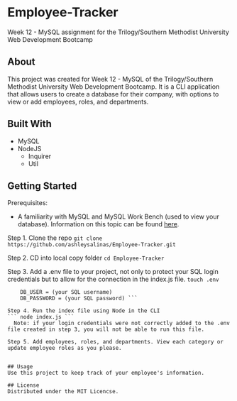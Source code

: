 # Employee-Tracker
Week 12 - MySQL assignment for the Trilogy/Southern Methodist University Web Development Bootcamp

## About
This project was created for Week 12 - MySQL of the Trilogy/Southern Methodist University Web Development Bootcamp. It is a CLI application that allows users to create a database for their company, with options to view or add employees, roles, and departments. 

## Built With
* MySQL
* NodeJS
  * Inquirer
  * Util


## Getting Started
  Prerequisites:
  * A familiarity with MySQL and MySQL Work Bench (used to view your database). Information on this topic can be found <a href="https://www.mysqltutorial.org/">here</a>.
   
  
  Step 1. Clone the repo
  ``` git clone https://github.com/ashleysalinas/Employee-Tracker.git ```
  
  Step 2. CD into local copy folder 
  ``` cd Employee-Tracker ```
  
  Step 3. Add a .env file to your project, not only to protect your SQL login credentials but to allow for the connection in the index.js file.
  ``` touch .env ```
  ``` DB_NAME = (the database you would like to use)
      DB_USER = (your SQL username)
      DB_PASSWORD = (your SQL password) ```
  
  Step 4. Run the index file using Node in the CLI
  ``` node index.js ```
    Note: if your login credentials were not correctly added to the .env file created in step 3, you will not be able to run this file.
  
  Step 5. Add employees, roles, and departments. View each category or update employee roles as you please.
  
  
  ## Usage
 Use this project to keep track of your employee's information.
 
 ## License
 Distributed under the MIT Licencse.
